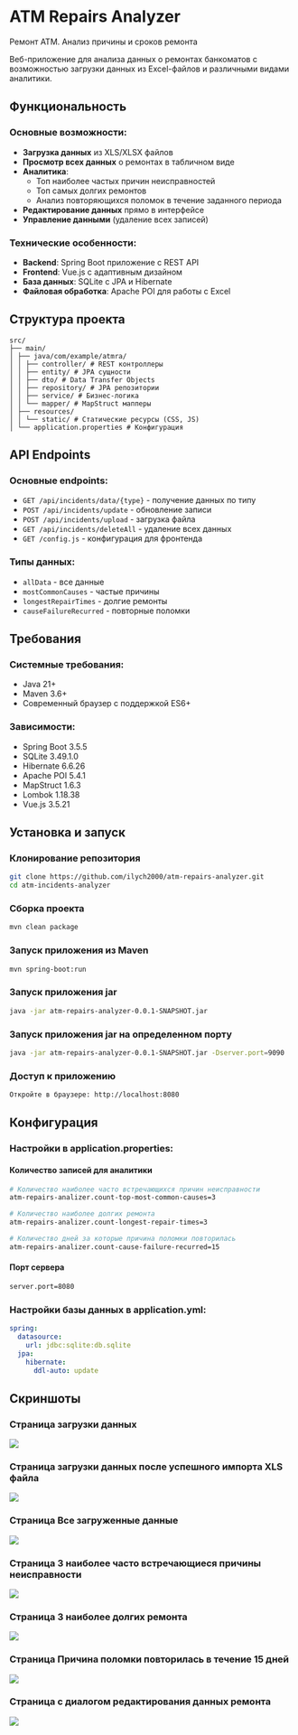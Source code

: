 # ATM Repairs Analyzer
Ремонт АТМ. Анализ причины и сроков ремонта

Веб-приложение для анализа данных о ремонтах банкоматов с возможностью загрузки данных из Excel-файлов и различными видами аналитики.

## Функциональность

### Основные возможности:
- **Загрузка данных** из XLS/XLSX файлов
- **Просмотр всех данных** о ремонтах в табличном виде
- **Аналитика**:
  - Топ наиболее частых причин неисправностей
  - Топ самых долгих ремонтов
  - Анализ повторяющихся поломок в течение заданного периода
- **Редактирование данных** прямо в интерфейсе
- **Управление данными** (удаление всех записей)

### Технические особенности:
- **Backend**: Spring Boot приложение с REST API
- **Frontend**: Vue.js с адаптивным дизайном
- **База данных**: SQLite с JPA и Hibernate
- **Файловая обработка**: Apache POI для работы с Excel

## Структура проекта
```
src/
├── main/
│ ├── java/com/example/atmra/
│ │ ├── controller/ # REST контроллеры
│ │ ├── entity/ # JPA сущности
│ │ ├── dto/ # Data Transfer Objects
│ │ ├── repository/ # JPA репозитории
│ │ ├── service/ # Бизнес-логика
│ │ └── mapper/ # MapStruct мапперы
│ ├── resources/
│ │ └── static/ # Статические ресурсы (CSS, JS)
│ └── application.properties # Конфигурация
```

## API Endpoints

### Основные endpoints:
- `GET /api/incidents/data/{type}` - получение данных по типу
- `POST /api/incidents/update` - обновление записи
- `POST /api/incidents/upload` - загрузка файла
- `GET /api/incidents/deleteAll` - удаление всех данных
- `GET /config.js` - конфигурация для фронтенда

### Типы данных:
- `allData` - все данные
- `mostCommonCauses` - частые причины
- `longestRepairTimes` - долгие ремонты
- `causeFailureRecurred` - повторные поломки

## Требования

### Системные требования:
- Java 21+
- Maven 3.6+
- Современный браузер с поддержкой ES6+

### Зависимости:
- Spring Boot 3.5.5
- SQLite 3.49.1.0
- Hibernate 6.6.26
- Apache POI 5.4.1
- MapStruct 1.6.3
- Lombok 1.18.38
- Vue.js 3.5.21

## Установка и запуск

### Клонирование репозитория
```bash
git clone https://github.com/ilych2000/atm-repairs-analyzer.git
cd atm-incidents-analyzer
```
### Сборка проекта
```bash
mvn clean package
```
### Запуск приложения из Maven
```bash
mvn spring-boot:run
```
### Запуск приложения jar
```bash
java -jar atm-repairs-analyzer-0.0.1-SNAPSHOT.jar
```
### Запуск приложения jar на определенном порту
```bash
java -jar atm-repairs-analyzer-0.0.1-SNAPSHOT.jar -Dserver.port=9090
```

### Доступ к приложению
```bash
Откройте в браузере: http://localhost:8080
```

## Конфигурация
### Настройки в application.properties:
#### Количество записей для аналитики
```bash
# Количество наиболее часто встречающихся причин неисправности
atm-repairs-analizer.count-top-most-common-causes=3

# Количество наиболее долгих ремонта
atm-repairs-analizer.count-longest-repair-times=3

# Количество дней за которые причина поломки повторилась
atm-repairs-analizer.count-cause-failure-recurred=15
```
#### Порт сервера
```bash
server.port=8080
```
### Настройки базы данных в application.yml:
```yaml
spring:
  datasource:
    url: jdbc:sqlite:db.sqlite
  jpa:
    hibernate:
      ddl-auto: update
```
## Скриншоты
### Страница загрузки данных
![](./docs/s1.jpg)
### Страница загрузки данных после успешного импорта XLS файла
![](./docs/s2.jpg)
### Страница Все загруженные данные
![](./docs/s3.jpg)
### Страница 3 наиболее часто встречающиеся причины неисправности
![](./docs/s4.jpg)
### Страница 3 наиболее долгих ремонта
![](./docs/s5.jpg)
### Страница Причина поломки повторилась в течение 15 дней
![](./docs/s6.jpg)
### Страница с диалогом редактирования данных ремонта
![](./docs/s7.jpg)
